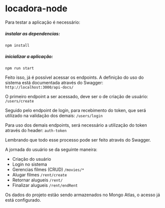 # locadora-node

Para testar a aplicação é necessário:
##### instalar as dependencias:
```npm install```

##### inicializar a aplicação:
```npm run start```

Feito isso, já é possível acessar os endpoints. 
A definição do uso do sistema está documentada através do Swagger:
```http://localhost:3000/api-docs/```

O primeiro endpoint a ser acessado, deve ser o de criação de usuário:
```/users/create```

Seguido pelo endpoint de login, para recebimento do token, que será utilizado na validação dos demais:
```/users/login```

Para uso dos demais endpoints, será necessário a utilização do token através do header:
```auth-token```

Lembrando que todo esse processo pode ser feito através do Swagger.

A jornada do usuário se da seguinte maneira:
- Criação do usuário
- Login no sistema
- Gerencias filmes (CRUD) ```/movies/*```
- Alugar filmes ```/rent/create```
- Retornar alugueis ```/rent/```
- Finalizar alugueis ```/rent/endRent```

Os dados do projeto estão sendo armazenados no Mongo Atlas, o acesso já está configurado. 
